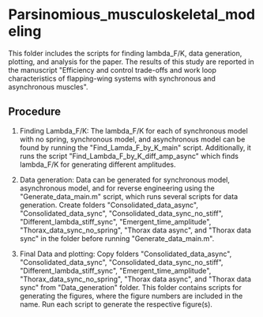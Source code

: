 # Parsinomious_musculoskeletal_modeling
This folder includes the scripts for finding lambda_F/K, data generation, plotting, and analysis for the paper. The results of this study are reported in the manuscript "Efficiency and control trade-offs and work loop characteristics of flapping-wing systems with synchronous and asynchronous muscles".

## Procedure
1. Finding Lambda_F/K: The lambda_F/K for each of synchronous model with no spring, synchronous model, and asynchronous model can be found by running the "Find_Lamda_F_by_K_main" script. Additionally, it runs the script "Find_Lambda_F_by_K_diff_amp_async" which finds lambda_F/K for generating different amplitudes.
 
2. Data generation: Data can be generated for synchronous model, asynchronous model, and for reverse engineering using the "Generate_data_main.m" script, which runs several scripts for data generation. Create folders "Consolidated_data_async", "Consolidated_data_sync", "Consolidated_data_sync_no_stiff", "Different_lambda_stiff_sync", "Emergent_time_amplitude", "Thorax_data_sync_no_spring", "Thorax data async", and "Thorax data sync" in the folder before running "Generate_data_main.m".

3. Final Data and plotting: Copy folders "Consolidated_data_async", "Consolidated_data_sync", "Consolidated_data_sync_no_stiff", "Different_lambda_stiff_sync", "Emergent_time_amplitude", "Thorax_data_sync_no_spring", "Thorax data async", and "Thorax data sync" from "Data_generation" folder. This folder contains scripts for generating the figures, where the figure numbers are included in the name. Run each script to generate the respective figure(s).
